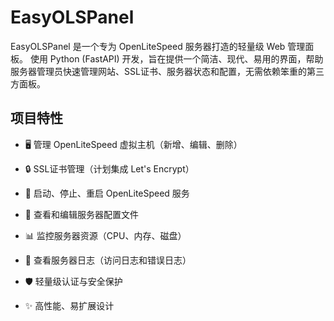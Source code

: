 # EasyOLSPanel
EasyOLSPanel 是一个专为 OpenLiteSpeed 服务器打造的轻量级 Web 管理面板。 使用 Python (FastAPI) 开发，旨在提供一个简洁、现代、易用的界面，帮助服务器管理员快速管理网站、SSL证书、服务器状态和配置，无需依赖笨重的第三方面板。

## 项目特性

* 🖥️ 管理 OpenLiteSpeed 虚拟主机（新增、编辑、删除）

* 🔒 SSL证书管理（计划集成 Let's Encrypt）

* 🚀 启动、停止、重启 OpenLiteSpeed 服务

* 📄 查看和编辑服务器配置文件

* 📊 监控服务器资源（CPU、内存、磁盘）

* 📑 查看服务器日志（访问日志和错误日志）

* 🛡️ 轻量级认证与安全保护

* ✨ 高性能、易扩展设计
